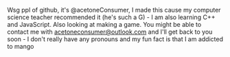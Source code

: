 Wsg ppl of github, it's @acetoneConsumer,
I made this cause my computer science teacher recommended it (he's such a G) -
I am also learning C++ and JavaScript.
Also looking at making a game.
You might be able to contact me with acetoneconsumer@outlook.com and I'll get back to you soon -
I don't really have any pronouns and my
fun fact is that I am addicted to mango

<!---
acetoneConsumer/acetoneConsumer is a ✨ special ✨ repository because its `README.md` (this file) appears on your GitHub profile.
You can click the Preview link to take a look at your changes.
--->
